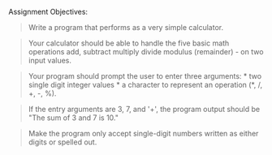 Assignment Objectives: 

> Write a program that performs as a very simple calculator. 

> Your calculator should be able to handle the five basic math operations 
	add, 
	subtract
	multiply
	divide
	modulus (remainder) - on two input values. 
	
> Your program should prompt the user to enter three arguments: 
	* two single digit integer values 
	* a character to represent an operation (*, /, +, -, %). 

>If the entry arguments are 3, 7, and '+', the program output should be 
	"The sum of 3 and 7 is 10." 

>Make the program only accept single-digit numbers written as 
either digits or spelled out. 
